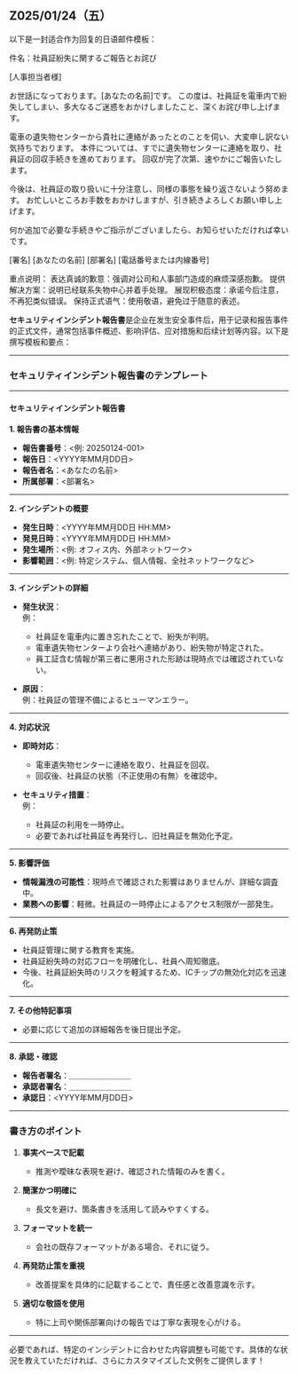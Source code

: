 ## Z025/01/24（五）

以下是一封适合作为回复的日语邮件模板：

件名：社員証紛失に関するご報告とお詫び

[人事担当者様]

お世話になっております。[あなたの名前]です。
この度は、社員証を電車内で紛失してしまい、多大なるご迷惑をおかけしましたこと、深くお詫び申し上げます。

電車の遺失物センターから貴社に連絡があったとのことを伺い、大変申し訳ない気持ちでおります。
本件については、すでに遺失物センターに連絡を取り、社員証の回収手続きを進めております。
回収が完了次第、速やかにご報告いたします。

今後は、社員証の取り扱いに十分注意し、同様の事態を繰り返さないよう努めます。
お忙しいところお手数をおかけしますが、引き続きよろしくお願い申し上げます。

何か追加で必要な手続きやご指示がございましたら、お知らせいただければ幸いです。

[署名]
[あなたの名前]
[部署名]
[電話番号または内線番号]

重点说明：
表达真诚的歉意：强调对公司和人事部门造成的麻烦深感抱歉。
提供解决方案：说明已经联系失物中心并着手处理。
展现积极态度：承诺今后注意，不再犯类似错误。
保持正式语气：使用敬语，避免过于随意的表述。


**セキュリティインシデント報告書**是企业在发生安全事件后，用于记录和报告事件的正式文件，通常包括事件概述、影响评估、应对措施和后续计划等内容。以下是撰写模板和要点：

---

### **セキュリティインシデント報告書のテンプレート**

---

#### **セキュリティインシデント報告書**  

**1. 報告書の基本情報**  
- **報告書番号**：<例: 20250124-001>  
- **報告日**：<YYYY年MM月DD日>  
- **報告者名**：<あなたの名前>  
- **所属部署**：<部署名>  

---

**2. インシデントの概要**  
- **発生日時**：<YYYY年MM月DD日 HH:MM>  
- **発見日時**：<YYYY年MM月DD日 HH:MM>  
- **発生場所**：<例: オフィス内、外部ネットワーク>  
- **影響範囲**：<例: 特定システム、個人情報、全社ネットワークなど>  

---

**3. インシデントの詳細**  
- **発生状況**：  
  例：  
  - 社員証を電車内に置き忘れたことで、紛失が判明。  
  - 電車遺失物センターより会社へ連絡があり、紛失物が特定された。  
  - 員工証含む情報が第三者に悪用された形跡は現時点では確認されていない。  

- **原因**：  
  例：社員証の管理不備によるヒューマンエラー。  

---

**4. 対応状況**  
- **即時対応**：  
  - 電車遺失物センターに連絡を取り、社員証を回収。  
  - 回収後、社員証の状態（不正使用の有無）を確認中。  

- **セキュリティ措置**：  
  例：  
  - 社員証の利用を一時停止。  
  - 必要であれば社員証を再発行し、旧社員証を無効化予定。  

---

**5. 影響評価**  
- **情報漏洩の可能性**：現時点で確認された影響はありませんが、詳細な調査中。  
- **業務への影響**：軽微。社員証の一時停止によるアクセス制限が一部発生。  

---

**6. 再発防止策**  
- 社員証管理に関する教育を実施。  
- 社員証紛失時の対応フローを明確化し、社員へ周知徹底。  
- 今後、社員証紛失時のリスクを軽減するため、ICチップの無効化対応を迅速化。  

---

**7. その他特記事項**  
- 必要に応じて追加の詳細報告を後日提出予定。  

---

**8. 承認・確認**  
- **報告者署名**：＿＿＿＿＿＿＿＿  
- **承認者署名**：＿＿＿＿＿＿＿＿  
- **承認日**：<YYYY年MM月DD日>  

---

### **書き方のポイント**
1. **事実ベースで記載**  
   - 推測や曖昧な表現を避け、確認された情報のみを書く。  

2. **簡潔かつ明確に**  
   - 長文を避け、箇条書きを活用して読みやすくする。  

3. **フォーマットを統一**  
   - 会社の既存フォーマットがある場合、それに従う。  

4. **再発防止策を重視**  
   - 改善提案を具体的に記載することで、責任感と改善意識を示す。  

5. **適切な敬語を使用**  
   - 特に上司や関係部署向けの報告では丁寧な表現を心がける。  

---

必要であれば、特定のインシデントに合わせた内容調整も可能です。具体的な状況を教えていただければ、さらにカスタマイズした文例をご提供します！
